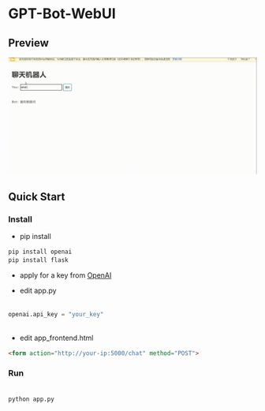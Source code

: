 # GPT-Bot-WebUI

## Preview

![](./demo.gif)

## Quick Start

### Install

* pip install

```bash
pip install openai
pip install flask
```

* apply for a key from [OpenAI](https://beta.openai.com/)

* edit app.py

```python

openai.api_key = "your_key"
    
```

* edit app_frontend.html

```html
<form action="http://your-ip:5000/chat" method="POST">
```

### Run

```bash

python app.py

``` 
